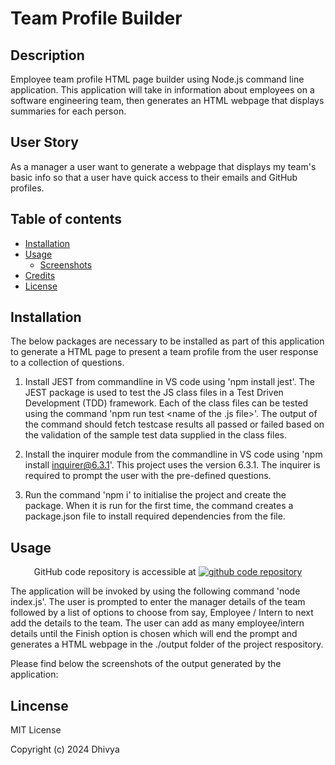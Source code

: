 # Team Profile Builder

## Description

Employee team profile HTML page builder using Node.js command line application. This application will take in information about employees on a software engineering team, then generates an HTML webpage that displays summaries for each person.

## User Story

As a manager a user want to generate a webpage that displays my team's basic info so that a user have quick access to their emails and GitHub profiles.


## Table of contents

* [Installation](#installation)
* [Usage](#usage)
    * [Screenshots](#screenshots)
* [Credits](#credits)
* [License](#license)

## Installation

The below packages are necessary to be installed as part of this application to generate a HTML page to present a team profile from the user response to
a collection of questions.

1. Install JEST from commandline in VS code using 'npm install jest'. The JEST package is used to test the JS class files in a Test Driven Development (TDD) framework. Each of the class files can be tested using the command 'npm run test <name of the .js file>'. The output of the command should fetch testcase results all passed or failed based on the validation of the sample test data supplied in the
class files.

2. Install the inquirer module from the commandline in VS code using 'npm install inquirer@6.3.1'. This project uses the version 6.3.1. The inquirer is required to prompt
the user with the pre-defined questions.

3. Run the command 'npm i' to initialise the project and create the package. When it is run for the first time, the command creates a package.json file to install 
required dependencies from the file.

## Usage

<p align="center"> GitHub code repository is accessible at
    <a href=""><img src="https://img.shields.io/badge/git-code-repository"  alt="github code repository" /></a>
</p>

The application will be invoked by using the following command 'node index.js'. The user is prompted to enter the manager details of the team followed by a list of options to choose from say, Employee / Intern to next add the details to the team. The user can add as many employee/intern details until the Finish option is chosen which will end the prompt and generates a HTML webpage in the ./output folder of the project respository.

Please find below the screenshots of the output generated by the application:

## Lincense

MIT License

Copyright (c) 2024 Dhivya
